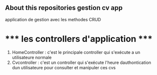 
## About this repositories   gestion cv app 

  <p> application de gestion avec  les methodes CRUD </p>


# *** les controllers d'application ***

1. HomeController : c'est le principale controller qui s'exécute a un utilisateure normale 
2. Cvcontroller   : c'est  un controller qui s'exécute l'heure dauthontication dun utilisateure pour consulter et manipuler ces cvs 


